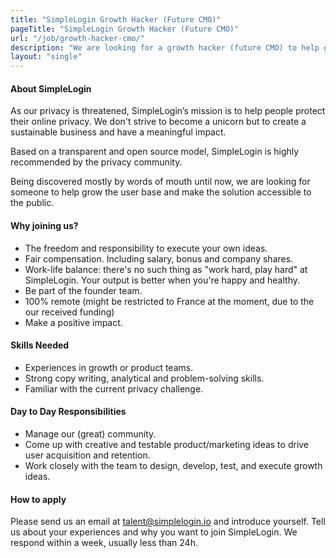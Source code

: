 ```yaml
---
title: "SimpleLogin Growth Hacker (Future CMO)"
pageTitle: "SimpleLogin Growth Hacker (Future CMO)"
url: "/job/growth-hacker-cmo/"
description: "We are looking for a growth hacker (future CMO) to help grow our user base and make SimpleLogin a mainstream solution."
layout: "single"
---
```


#### About SimpleLogin

As our privacy is threatened, SimpleLogin’s mission is to help people protect their online privacy. We don't strive to become a unicorn but to create a sustainable business and have a meaningful impact. 

Based on a transparent and open source model, SimpleLogin is highly recommended by the privacy community.

Being discovered mostly by words of mouth until now, we are looking for someone to help grow the user base and make the solution accessible to the public.

#### Why joining us?

- The freedom and responsibility to execute your own ideas.
- Fair compensation. Including salary, bonus and company shares.
- Work-life balance: there's no such thing as "work hard, play hard" at SimpleLogin. Your output is better when you're happy and healthy. 
- Be part of the founder team.
- 100% remote (might be restricted to France at the moment, due to the our received funding)
- Make a positive impact.

#### Skills Needed

- Experiences in growth or product teams.
- Strong copy writing, analytical and problem-solving skills.
- Familiar with the current privacy challenge.

#### Day to Day Responsibilities

- Manage our (great) community. 
- Come up with creative and testable product/marketing ideas to drive user acquisition and retention.
- Work closely with the team to design, develop, test, and execute growth ideas.

#### How to apply

Please send us an email at talent@simplelogin.io and introduce yourself. Tell us about your experiences and why you want to join SimpleLogin. We respond within a week, usually less than 24h. 


